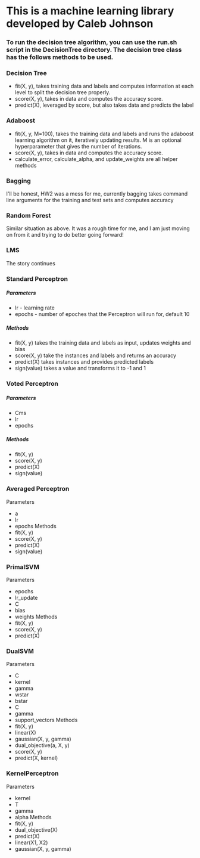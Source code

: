 # This is a machine learning library developed by Caleb Johnson

### To run the decision tree algorithm, you can use the run.sh script in the DecisionTree directory. The decision tree class has the follows methods to be used. 
### Decision Tree
* fit(X, y), takes training data and labels and computes information at each level to split the decision tree properly.
* score(X, y), takes in data and computes the accuracy score.
* predict(X), leveraged by score, but also takes data and predicts the label

### Adaboost

* fit(X, y, M=100), takes the training data and labels and runs the adaboost learning algorithm on it, iteratively updating results. M is an optional hyperparameter that gives the number of iterations.
* score(X, y),  takes in data and computes the accuracy score.
* calculate_error, calculate_alpha, and update_weights are all helper methods

### Bagging

I'll be honest, HW2 was a mess for me, currently bagging takes command line arguments for the training and test sets and computes accuracy

### Random Forest

Similar situation as above. It was a rough time for me, and I am just moving on from it and trying to do better going forward!

### LMS

The story continues

### Standard Perceptron
##### Parameters
* lr - learning rate
* epochs - number of epoches that the Perceptron will run for, default 10
##### Methods
* fit(X, y)	takes the training data and labels as input, updates weights and bias
* score(X, y)	take the instances and labels and returns an accuracy
* predict(X)	takes instances and provides predicted labels
* sign(value)	takes a value and transforms it to -1 and 1

### Voted Perceptron
##### Parameters
* Cms
* lr
* epochs
##### Methods
* fit(X, y)
* score(X, y)
* predict(X)
* sign(value)

### Averaged Perceptron
Parameters
* a
* lr
* epochs
Methods
* fit(X, y)
* score(X, y)
* predict(X)
* sign(value)

### PrimalSVM
Parameters
* epochs
* lr_update
* C
* bias
* weights
Methods
* fit(X, y)
* score(X, y)
* predict(X)

### DualSVM
Parameters
* C
* kernel
* gamma
* wstar
* bstar
* C
* gamma
* support_vectors
Methods
* fit(X, y)
* linear(X)
* gaussian(X, y, gamma)
* dual_objective(a, X, y)
* score(X, y)
* predict(X, kernel)

### KernelPerceptron
Parameters
* kernel
* T
* gamma
* alpha
Methods
* fit(X, y)
* dual_objective(X)
* predict(X)
* linear(X1, X2)
* gaussian(X, y, gamma)

